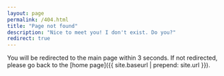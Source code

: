 ```yaml
---
layout: page
permalink: /404.html
title: "Page not found"
description: "Nice to meet you! I don't exist. Do you?"
redirect: true
---
```


You will be redirected to the main page within 3 seconds. If not redirected, please go back to the [home page]({{ site.baseurl | prepend: site.url }}).
